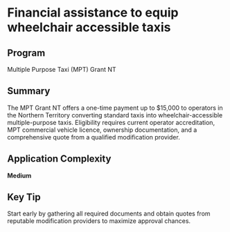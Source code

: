 # Financial assistance to equip wheelchair accessible taxis
  
## Program
Multiple Purpose Taxi (MPT) Grant NT

## Summary
The MPT Grant NT offers a one-time payment up to $15,000 to operators in the Northern Territory converting standard taxis into wheelchair-accessible multiple-purpose taxis. Eligibility requires current operator accreditation, MPT commercial vehicle licence, ownership documentation, and a comprehensive quote from a qualified modification provider.

## Application Complexity
**Medium**

## Key Tip
Start early by gathering all required documents and obtain quotes from reputable modification providers to maximize approval chances.
